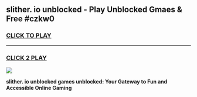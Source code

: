 
## slither. io unblocked - Play Unblocked Gmaes & Free #czkw0
<h3>
<a href="https://news.freeplayer.one?title=slither._io_unblocked&ref=24F">CLICK TO PLAY</a></h3>
<hr>

<h3>
<a href="https://news.freeplayer.one?title=slither._io_unblocked&ref=24F">CLICK 2 PLAY</a>
  
</h3>

<a href="https://news.freeplayer.one?title=slither._io_unblocked&ref=24F/"><img src="https://clearcache.store/games.png"></a>


**slither. io unblocked games unblocked: Your Gateway to Fun and Accessible Online Gaming**
